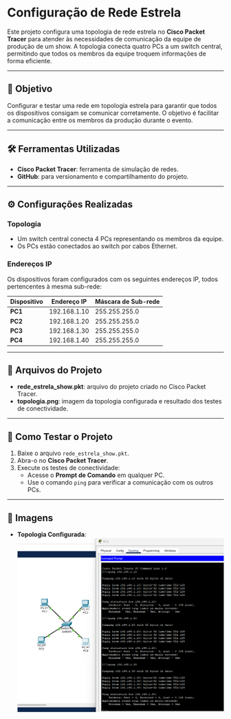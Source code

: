 # Configuração de Rede Estrela

Este projeto configura uma topologia de rede estrela no **Cisco Packet Tracer** para atender às necessidades de comunicação da equipe de produção de um show. A topologia conecta quatro PCs a um switch central, permitindo que todos os membros da equipe troquem informações de forma eficiente.

---

## 🎯 **Objetivo**
Configurar e testar uma rede em topologia estrela para garantir que todos os dispositivos consigam se comunicar corretamente. O objetivo é facilitar a comunicação entre os membros da produção durante o evento.

---

## 🛠️ **Ferramentas Utilizadas**
- **Cisco Packet Tracer**: ferramenta de simulação de redes.
- **GitHub**: para versionamento e compartilhamento do projeto.

---

## ⚙️ **Configurações Realizadas**

### **Topologia**
- Um switch central conecta 4 PCs representando os membros da equipe.
- Os PCs estão conectados ao switch por cabos Ethernet.

### **Endereços IP**
Os dispositivos foram configurados com os seguintes endereços IP, todos pertencentes à mesma sub-rede:

| Dispositivo | Endereço IP     | Máscara de Sub-rede |
|-------------|-----------------|---------------------|
| **PC1**     | 192.168.1.10   | 255.255.255.0      |
| **PC2**     | 192.168.1.20   | 255.255.255.0      |
| **PC3**     | 192.168.1.30   | 255.255.255.0      |
| **PC4**     | 192.168.1.40   | 255.255.255.0      |

---

## 📂 **Arquivos do Projeto**
- **rede_estrela_show.pkt**: arquivo do projeto criado no Cisco Packet Tracer.
- **topologia.png**: imagem da topologia configurada e resultado dos testes de conectividade.

---

## 🚀 **Como Testar o Projeto**
1. Baixe o arquivo `rede_estrela_show.pkt`.
2. Abra-o no **Cisco Packet Tracer**.
3. Execute os testes de conectividade:
   - Acesse o **Prompt de Comando** em qualquer PC.
   - Use o comando `ping` para verificar a comunicação com os outros PCs.

---

## 📸 **Imagens**
- **Topologia Configurada**:
  ![Topologia](topologia.png)

